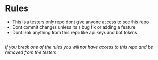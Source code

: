 # Rules

* This is a testers only repo dont give anyone access to see this repo
* Dont commit changes unless its a bug fix or adding a feature
* Dont leak anything from this repo like api keys and bot tokens

<br> *If you break one of the rules you will not have access to this repo and be removed from the testers*
